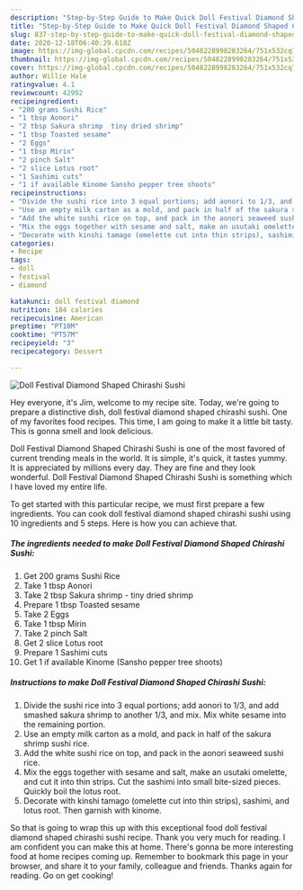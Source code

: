 ```yaml
---
description: "Step-by-Step Guide to Make Quick Doll Festival Diamond Shaped Chirashi Sushi"
title: "Step-by-Step Guide to Make Quick Doll Festival Diamond Shaped Chirashi Sushi"
slug: 837-step-by-step-guide-to-make-quick-doll-festival-diamond-shaped-chirashi-sushi
date: 2020-12-18T06:40:29.618Z
image: https://img-global.cpcdn.com/recipes/5048228998283264/751x532cq70/doll-festival-diamond-shaped-chirashi-sushi-recipe-main-photo.jpg
thumbnail: https://img-global.cpcdn.com/recipes/5048228998283264/751x532cq70/doll-festival-diamond-shaped-chirashi-sushi-recipe-main-photo.jpg
cover: https://img-global.cpcdn.com/recipes/5048228998283264/751x532cq70/doll-festival-diamond-shaped-chirashi-sushi-recipe-main-photo.jpg
author: Willie Hale
ratingvalue: 4.1
reviewcount: 42992
recipeingredient:
- "200 grams Sushi Rice"
- "1 tbsp Aonori"
- "2 tbsp Sakura shrimp  tiny dried shrimp"
- "1 tbsp Toasted sesame"
- "2 Eggs"
- "1 tbsp Mirin"
- "2 pinch Salt"
- "2 slice Lotus root"
- "1 Sashimi cuts"
- "1 if available Kinome Sansho pepper tree shoots"
recipeinstructions:
- "Divide the sushi rice into 3 equal portions; add aonori to 1/3, and add smashed sakura shrimp to another 1/3, and mix. Mix white sesame into the remaining portion."
- "Use an empty milk carton as a mold, and pack in half of the sakura shrimp sushi rice."
- "Add the white sushi rice on top, and pack in the aonori seaweed sushi rice."
- "Mix the eggs together with sesame and salt, make an usutaki omelette, and cut it into thin strips. Cut the sashimi into small bite-sized pieces. Quickly boil the lotus root."
- "Decorate with kinshi tamago (omelette cut into thin strips), sashimi, and lotus root. Then garnish with kinome."
categories:
- Recipe
tags:
- doll
- festival
- diamond

katakunci: doll festival diamond 
nutrition: 184 calories
recipecuisine: American
preptime: "PT10M"
cooktime: "PT57M"
recipeyield: "3"
recipecategory: Dessert

---
```



![Doll Festival Diamond Shaped Chirashi Sushi](https://img-global.cpcdn.com/recipes/5048228998283264/751x532cq70/doll-festival-diamond-shaped-chirashi-sushi-recipe-main-photo.jpg)

Hey everyone, it's Jim, welcome to my recipe site. Today, we're going to prepare a distinctive dish, doll festival diamond shaped chirashi sushi. One of my favorites food recipes. This time, I am going to make it a little bit tasty. This is gonna smell and look delicious.

Doll Festival Diamond Shaped Chirashi Sushi is one of the most favored of current trending meals in the world. It is simple, it's quick, it tastes yummy. It is appreciated by millions every day. They are fine and they look wonderful. Doll Festival Diamond Shaped Chirashi Sushi is something which I have loved my entire life.




To get started with this particular recipe, we must first prepare a few ingredients. You can cook doll festival diamond shaped chirashi sushi using 10 ingredients and 5 steps. Here is how you can achieve that.

<!--inarticleads1-->

##### The ingredients needed to make Doll Festival Diamond Shaped Chirashi Sushi:

1. Get 200 grams Sushi Rice
1. Take 1 tbsp Aonori
1. Take 2 tbsp Sakura shrimp - tiny dried shrimp
1. Prepare 1 tbsp Toasted sesame
1. Take 2 Eggs
1. Take 1 tbsp Mirin
1. Take 2 pinch Salt
1. Get 2 slice Lotus root
1. Prepare 1 Sashimi cuts
1. Get 1 if available Kinome (Sansho pepper tree shoots)




<!--inarticleads2-->

##### Instructions to make Doll Festival Diamond Shaped Chirashi Sushi:

1. Divide the sushi rice into 3 equal portions; add aonori to 1/3, and add smashed sakura shrimp to another 1/3, and mix. Mix white sesame into the remaining portion.
1. Use an empty milk carton as a mold, and pack in half of the sakura shrimp sushi rice.
1. Add the white sushi rice on top, and pack in the aonori seaweed sushi rice.
1. Mix the eggs together with sesame and salt, make an usutaki omelette, and cut it into thin strips. Cut the sashimi into small bite-sized pieces. Quickly boil the lotus root.
1. Decorate with kinshi tamago (omelette cut into thin strips), sashimi, and lotus root. Then garnish with kinome.




So that is going to wrap this up with this exceptional food doll festival diamond shaped chirashi sushi recipe. Thank you very much for reading. I am confident you can make this at home. There's gonna be more interesting food at home recipes coming up. Remember to bookmark this page in your browser, and share it to your family, colleague and friends. Thanks again for reading. Go on get cooking!
